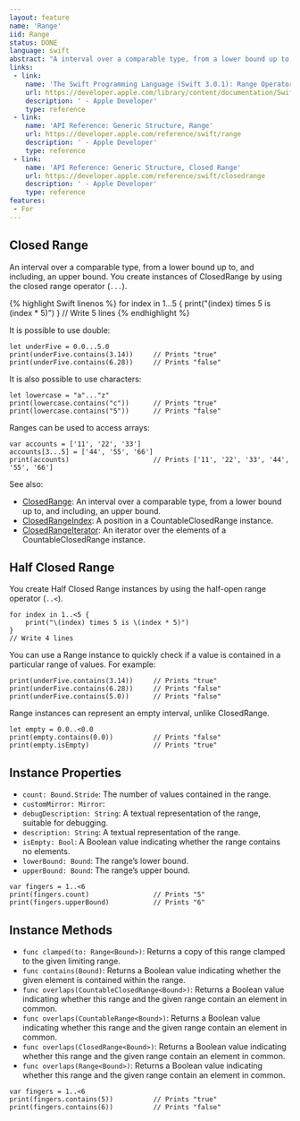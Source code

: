 ```yaml
---
layout: feature
name: 'Range'
iid: Range
status: DONE
language: swift
abstract: "A interval over a comparable type, from a lower bound up to, (including or not) an upper bound."
links:
 - link:
    name: 'The Swift Programming Language (Swift 3.0.1): Range Operators'
    url: https://developer.apple.com/library/content/documentation/Swift/Conceptual/Swift_Programming_Language/BasicOperators.html#//apple_ref/doc/uid/TP40014097-CH6-ID73
    description: ' - Apple Developer'
    type: reference
 - link:
    name: 'API Reference: Generic Structure, Range'
    url: https://developer.apple.com/reference/swift/range
    description: ' - Apple Developer'
    type: reference
 - link:
    name: 'API Reference: Generic Structure, Closed Range'
    url: https://developer.apple.com/reference/swift/closedrange
    description: ' - Apple Developer'
    type: reference
features:
 - For
---
```


## Closed Range

An interval over a comparable type, from a lower bound up to, and including, an upper bound. 
You create instances of ClosedRange by using the closed range operator (`...`).

{% highlight Swift linenos %}
for index in 1...5 {
    print("\(index) times 5 is \(index * 5)")
}
// Write 5 lines
{% endhighlight %}

It is possible to use double:

```
let underFive = 0.0...5.0
print(underFive.contains(3.14))     // Prints "true"
print(underFive.contains(6.28))     // Prints "false"
```

It is also possible to use characters:

```
let lowercase = "a"..."z"
print(lowercase.contains("c"))      // Prints "true"
print(lowercase.contains("5"))      // Prints "false"
```

Ranges can be used to access arrays:

```
var accounts = ['11', '22', '33']
accounts[3...5] = ['44', '55', '66']
print(accounts)                     // Prints ['11', '22', '33', '44', '55', '66']
```

See also:

- [ClosedRange](https://developer.apple.com/reference/swift/closedrange): An interval over a comparable type, from a lower bound up to, and including, an upper bound.
- [ClosedRangeIndex](https://developer.apple.com/reference/swift/closedrangeindex): A position in a CountableClosedRange instance.
- [ClosedRangeIterator](https://developer.apple.com/reference/swift/closedrangeiterator): An iterator over the elements of a CountableClosedRange instance.


## Half Closed Range

You create Half Closed Range instances by using the half-open range operator (`..<`).

```
for index in 1..<5 {
    print("\(index) times 5 is \(index * 5)")
}
// Write 4 lines
```

You can use a Range instance to quickly check if a value is contained in a particular range of values. For example:

```
print(underFive.contains(3.14))     // Prints "true"
print(underFive.contains(6.28))     // Prints "false"
print(underFive.contains(5.0))      // Prints "false"
```

Range instances can represent an empty interval, unlike ClosedRange.

```
let empty = 0.0..<0.0
print(empty.contains(0.0))          // Prints "false"
print(empty.isEmpty)                // Prints "true"
```

## Instance Properties

- `count: Bound.Stride`: The number of values contained in the range.
- `customMirror: Mirror`: 
- `debugDescription: String`: A textual representation of the range, suitable for debugging.
- `description: String`: A textual representation of the range.
- `isEmpty: Bool`: A Boolean value indicating whether the range contains no elements.
- `lowerBound: Bound`: The range’s lower bound.
- `upperBound: Bound`: The range’s upper bound.

```
var fingers = 1..<6
print(fingers.count)                // Prints "5"
print(fingers.upperBound)           // Prints "6"
```

## Instance Methods

- `func clamped(to: Range<Bound>)`: Returns a copy of this range clamped to the given limiting range.
- `func contains(Bound)`: Returns a Boolean value indicating whether the given element is contained within the range.
- `func overlaps(CountableClosedRange<Bound>)`: Returns a Boolean value indicating whether this range and the given range contain an element in common.
- `func overlaps(CountableRange<Bound>)`: Returns a Boolean value indicating whether this range and the given range contain an element in common.
- `func overlaps(ClosedRange<Bound>)`: Returns a Boolean value indicating whether this range and the given range contain an element in common.
- `func overlaps(Range<Bound>)`: Returns a Boolean value indicating whether this range and the given range contain an element in common.

```
var fingers = 1..<6
print(fingers.contains(5))          // Prints "true"
print(fingers.contains(6))          // Prints "false"
```
